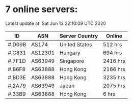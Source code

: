 # 7 online servers:

Latest update at: Sat Jun 13 22:10:09 UTC 2020

| ID | ASN | Server Country | Online |
| -- | --- | -------------- | ------ |
| #.D09B | AS174 | United States | 512 hrs |
| #.C831 | AS12301 | Hungary | 694 hrs |
| #.7F1D | AS63949 | Singapore | 2416 hrs |
| #.B6F8 | AS63888 | Hong Kong | 2166 hrs |
| #.BD3E | AS63888 | Hong Kong | 3235 hrs |
| #.2A79 | AS63949 | Japan | 2075 hrs |
| #.33B9 | AS63888 | Hong Kong | 6 hrs |

